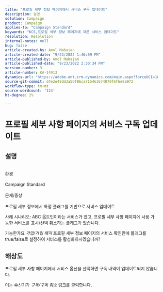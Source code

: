 ```yaml
---
title: "프로필 세부 정보 페이지에서 서비스 구독 업데이트"
description: 설명
solution: Campaign
product: Campaign
applies-to: "Campaign Standard"
keywords: "KCS,프로필 세부 정보 페이지에 따른 서비스 업데이트"
resolution: Resolution
internal-notes: null
bug: false
article-created-by: Amol Mahajan
article-created-date: "9/23/2022 1:46:09 PM"
article-published-by: Amol Mahajan
article-published-date: "9/23/2022 2:30:34 PM"
version-number: 3
article-number: KA-14913
dynamics-url: "https://adobe-ent.crm.dynamics.com/main.aspx?forceUCI=1&pagetype=entityrecord&etn=knowledgearticle&id=4330650e-463b-ed11-9db0-000d3a5c1bcc"
source-git-commit: d4e2e48dd3a56f86ca715463674070f6f6e8a972
workflow-type: tm+mt
source-wordcount: '124'
ht-degree: 2%

---
```


# 프로필 세부 사항 페이지의 서비스 구독 업데이트

## 설명

<br>환경<br><br>
Campaign Standard
<br><br>문제/증상<br><br>
프로필 세부 정보에서 특정 플래그를 기반으로 서비스 업데이트



사례 시나리오: ABC 옵트인이라는 서비스가 있고, 프로필 세부 사항 페이지에 사용 가능한 서비스를 표시/선택 취소하는 플래그가 있습니다.

가능한가요 *가입/가입 해지* 프로필 세부 정보 페이지의 서비스 확인란에 플래그를 true/false로 설정하여 서비스를 활성화하시겠습니까?
















## 해상도


프로필 세부 사항 페이지에서 서비스 옵션을 선택하면 구독 내역이 업데이트되지 않습니다.

이는 수신기가 *구독/구독 취소* 링크를 클릭합니다.
